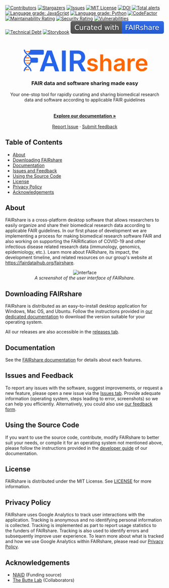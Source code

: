 [![Contributors][contributors-shield]][contributors-url]
[![Stargazers][stars-shield]][stars-url]
[![Issues][issues-shield]][issues-url]
[![MIT License][license-shield]][license-url]
[![DOI][zenodo-shield]][zenodo-url]
[![Total alerts][lgtm-alerts-shield]][lgtm-alerts-url]
[![Language grade: JavaScript][lgtm-javascript-shield]][lgtm-javascript-url]
[![Language grade: Python][lgtm-python-shield]][lgtm-python-url]
[![CodeFactor][codefactor-shield]][codefactor-url]
[![Maintainability Rating][maintainability-shield]][sonarcloud-url]
[![Security Rating][security-shield]][sonarcloud-url]
[![Vulnerabilities][vulnerabilities-shield]][sonarcloud-url]
[![Technical Debt][technical-debt-shield]][sonarcloud-url]
[![Storybook][storybook-shield]][storybook-url]
[![Curated with FAIRshare][fairshare-shield]][fairshare-url]

<!-- HEADER -->
<br />
<p align="center">
  <a href="#">
    <img src="/src/assets/brand/logo-with-name.png" alt="Logo" width="400">
  </a>

  <h3 align="center">FAIR data and software sharing made easy</h3>

  <p align="center">
    Your one-stop tool for rapidly curating and sharing biomedical research data and software according to applicable FAIR guidelines <br/>
    <br />
    <br />
    <a href="https://docs.fairshareapp.io/docs/intro"><strong>Explore our documentation »</strong></a>
    <br />
    <br />
    <a href="https://github.com/fairdataihub/FAIRshare/issues/new/choose">Report Issue</a>
    ·
    <a href="https://fairdataihub.org/contact-us">Submit feedback </a>
  </p>
</p>

<!-- TABLE OF CONTENTS -->

## Table of Contents

- [About](#about)
- [Downloading FAIRshare](#Downloading-FAIRshare)
- [Documentation](#Documentation)
- [Issues and Feedback](#Issues-and-Feedback)
- [Using the Source Code](#Using-the-Source-Code)
- [License](#license)
- [Privacy Policy](#Privacy-Policy)
- [Acknowledgements](#acknowledgements)

## About

FAIRshare is a cross-platform desktop software that allows researchers to easily organize and share their biomedical research data according to applicable FAIR guidelines. In our first phase of development we are implementing a process for making biomedical research software FAIR and also working on supporting the FAIRification of COVID-19 and other infectious disease related research data (immunology, genomics, epidemiology, etc.). Learn more about FAIRshare, its impact, the development timeline, and related resources on our group's website at https://fairdataihub.org/fairshare.

<p align="center">
  <img src="https://github.com/fairdataihub/fairdataihub-website/blob/main/public/images/hero/fairshare-macos.png" alt="interface" width="600">
  <br/>
  <i> A screenshot of the user interface of FAIRshare. </i>
  </img>
</p>

## Downloading FAIRshare

FAIRshare is distributed as an easy-to-install desktop application for Windows, Mac OS, and Ubuntu. Follow the instructions provided in [our dedicated documentation](https://docs.fairshareapp.io/docs/getting-started/download-fairshare) to download the version suitable for your operating system.

All our releases are also accessible in the [releases tab](https://github.com/fairdataihub/FAIRshare/releases/latest).

## Documentation

See the [FAIRshare documentation](https://docs.fairshareapp.io/docs/intro) for details about each features.

## Issues and Feedback

To report any issues with the software, suggest improvements, or request a new feature, please open a new issue via the [Issues tab](https://github.com/fairdataihub/FAIRshare/issues). Provide adequate information (operating system, steps leading to error, screenshots) so we can help you efficiently. Alternatively, you could also use [our feedback form](https://fairdataihub.org/contact-us).

## Using the Source Code

If you want to use the source code, contribute, modify FAIRshare to better suit your needs, or compile it for an operating system not mentioned above, please follow the instructions provided in the [developer guide](https://docs.fairshareapp.io/docs/developer-documentation/project-setup) of our documentation.

## License

FAIRshare is distributed under the MIT License. See [LICENSE](https://github.com/fairdataihub/FAIRshare/blob/main/LICENSE) for more information.

## Privacy Policy

FAIRshare uses Google Analytics to track user interactions with the application. Tracking is anonymous and no identifying personal information is collected. Tracking is implemented as part to report usage statistics to the funders of FAIRshare. Tracking is also used to identify errors and subsequently improve user experience. To learn more about what is tracked and how we use Google Analytics within FAIRshare, please read our [Privacy Policy](https://docs.fairshareapp.io/docs/privacypolicy).

## Acknowledgements

- [NIAID](https://www.niaid.nih.gov/) (Funding source)
- [The Butte Lab](https://buttelab.ucsf.edu/) (Collaborators)

[contributors-shield]: https://img.shields.io/github/contributors/fairdataihub/FAIRshare.svg?style=flat-square
[contributors-url]: https://github.com/fairdataihub/FAIRshare/graphs/contributors
[stars-shield]: https://img.shields.io/github/stars/fairdataihub/FAIRshare.svg?style=flat-square
[stars-url]: https://github.com/fairdataihub/FAIRshare/stargazers
[issues-shield]: https://img.shields.io/github/issues/fairdataihub/FAIRshare.svg?style=flat-square
[issues-url]: https://github.com/fairdataihub/FAIRshare/issues
[license-shield]: https://img.shields.io/github/license/fairdataihub/FAIRshare.svg?style=flat-square
[license-url]: https://github.com/fairdataihub/FAIRshare/blob/main/LICENSE
[zenodo-shield]: https://zenodo.org/badge/DOI/10.5281/zenodo.6369429.svg
[zenodo-url]: https://doi.org/10.5281/zenodo.6369429
[lgtm-alerts-shield]: https://img.shields.io/lgtm/alerts/g/fairdataihub/FAIRshare.svg?logo=lgtm&logoWidth=18
[lgtm-alerts-url]: https://lgtm.com/projects/g/fairdataihub/FAIRshare/alerts/
[lgtm-javascript-shield]: https://img.shields.io/lgtm/grade/javascript/g/fairdataihub/FAIRshare.svg?logo=lgtm&logoWidth=18
[lgtm-javascript-url]: https://lgtm.com/projects/g/fairdataihub/FAIRshare/context:javascript
[lgtm-python-shield]: https://img.shields.io/lgtm/grade/python/g/fairdataihub/FAIRshare.svg?logo=lgtm&logoWidth=18
[lgtm-python-url]: https://lgtm.com/projects/g/fairdataihub/FAIRshare/context:python
[codefactor-shield]: https://www.codefactor.io/repository/github/fairdataihub/fairshare/badge
[codefactor-url]: https://www.codefactor.io/repository/github/fairdataihub/fairshare
[technical-debt-shield]: https://sonarcloud.io/api/project_badges/measure?project=fairdataihub_FAIRshare&metric=sqale_index
[maintainability-shield]: https://sonarcloud.io/api/project_badges/measure?project=fairdataihub_FAIRshare&metric=sqale_rating
[security-shield]: https://sonarcloud.io/api/project_badges/measure?project=fairdataihub_FAIRshare&metric=security_rating
[vulnerabilities-shield]: https://sonarcloud.io/api/project_badges/measure?project=fairdataihub_FAIRshare&metric=vulnerabilities
[sonarcloud-url]: https://sonarcloud.io/summary/new_code?id=fairdataihub_FAIRshare
[storybook-shield]: https://raw.githubusercontent.com/storybooks/brand/master/badge/badge-storybook.svg
[storybook-url]: https://628e928cd2515a004ad2f0b7-jmdpzjjikc.chromatic.com/
[fairshare-shield]: https://raw.githubusercontent.com/fairdataihub/FAIRshare/main/badge.svg
[fairshare-url]: https://fairdataihub.org/fairshare

